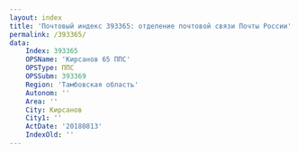 ```yaml
---
layout: index
title: 'Почтовый индекс 393365: отделение почтовой связи Почты России'
permalink: /393365/
data:
    Index: 393365
    OPSName: 'Кирсанов 65 ППС'
    OPSType: ППС
    OPSSubm: 393369
    Region: 'Тамбовская область'
    Autonom: ''
    Area: ''
    City: Кирсанов
    City1: ''
    ActDate: '20180813'
    IndexOld: ''
---
```


